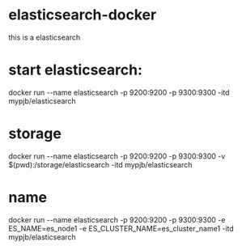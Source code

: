 # elasticsearch-docker
this is a elasticsearch

# start elasticsearch:
docker run --name elasticsearch -p 9200:9200 -p 9300:9300 -itd mypjb/elasticsearch

# storage
docker run --name elasticsearch -p 9200:9200 -p 9300:9300 -v $(pwd):/storage/elasticsearch -itd mypjb/elasticsearch

# name
docker run --name elasticsearch -p 9200:9200 -p 9300:9300 -e ES_NAME=es_node1 -e ES_CLUSTER_NAME=es_cluster_name1 -itd mypjb/elasticsearch
